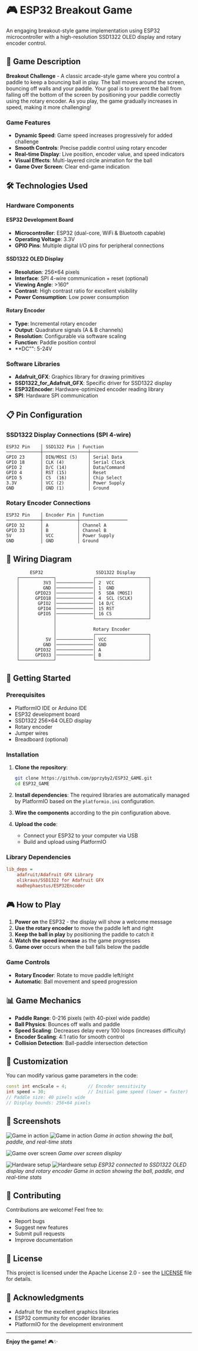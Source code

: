 # 🎮 ESP32 Breakout Game

An engaging breakout-style game implementation using ESP32 microcontroller with a high-resolution SSD1322 OLED display and rotary encoder control.

## 🎯 Game Description

**Breakout Challenge** - A classic arcade-style game where you control a paddle to keep a bouncing ball in play. The ball moves around the screen, bouncing off walls and your paddle. Your goal is to prevent the ball from falling off the bottom of the screen by positioning your paddle correctly using the rotary encoder. As you play, the game gradually increases in speed, making it more challenging!

### Game Features
- **Dynamic Speed**: Game speed increases progressively for added challenge
- **Smooth Controls**: Precise paddle control using rotary encoder
- **Real-time Display**: Live position, encoder value, and speed indicators
- **Visual Effects**: Multi-layered circle animation for the ball
- **Game Over Screen**: Clear end-game indication

## 🛠️ Technologies Used

### Hardware Components

#### ESP32 Development Board
- **Microcontroller**: ESP32 (dual-core, WiFi & Bluetooth capable)
- **Operating Voltage**: 3.3V
- **GPIO Pins**: Multiple digital I/O pins for peripheral connections

#### SSD1322 OLED Display
- **Resolution**: 256×64 pixels
- **Interface**: SPI 4-wire communication + reset (optional)
- **Viewing Angle**: >160°
- **Contrast**: High contrast ratio for excellent visibility
- **Power Consumption**: Low power consumption

#### Rotary Encoder
- **Type**: Incremental rotary encoder
- **Output**: Quadrature signals (A & B channels)
- **Resolution**: Configurable via software scaling
- **Function**: Paddle position control
- **DC"": 5-24V

### Software Libraries

- **Adafruit_GFX**: Graphics library for drawing primitives
- **SSD1322_for_Adafruit_GFX**: Specific driver for SSD1322 display
- **ESP32Encoder**: Hardware-optimized encoder reading library
- **SPI**: Hardware SPI communication

## 📋 Pin Configuration

### SSD1322 Display Connections (SPI 4-wire)
```
ESP32 Pin    │ SSD1322 Pin │ Function
─────────────┼─────────────────┼──────────────────
GPIO 23      │ DIN/MOSI (5)    │ Serial Data
GPIO 18      │ CLK (4)         │ Serial Clock
GPIO 2       │ D/C (14)        │ Data/Command
GPIO 4       │ RST (15)        │ Reset
GPIO 5       │ CS  (16)        │ Chip Select
3.3V         │ VCC (2)         │ Power Supply
GND          │ GND (1)         │ Ground
```

### Rotary Encoder Connections
```
ESP32 Pin    │ Encoder Pin │ Function
─────────────┼─────────────┼──────────────────
GPIO 32      │ A           │ Channel A
GPIO 33      │ B           │ Channel B
5V           │ VCC         │ Power Supply
GND          │ GND         │ Ground
```

## 🔌 Wiring Diagram

```
         ESP32                    SSD1322 Display
    ┌─────────────┐              ┌────────────────────┐
    │         3V3 │──────────────│ 2  VCC             │
    │         GND │──────────────│ 1  GND             │
    │      GPIO23 │──────────────│ 5  SDA (MOSI)      │
    │      GPIO18 │──────────────│ 4  SCL (SCLK)      │
    │       GPIO2 │──────────────│ 14 D/C             │
    │       GPIO4 │──────────────│ 15 RST             │
    │       GPIO5 │──────────────│ 16 CS              │
    │             │              └────────────────────┘
    │             │
    │             │              Rotary Encoder
    │             │              ┌────────────────────┐
    │          5V │──────────────│ VCC                │
    │         GND │──────────────│ GND                │
    │      GPIO32 │──────────────│ A                  │
    │      GPIO33 │──────────────│ B                  │
    └─────────────┘              └────────────────────┘
```

## 🚀 Getting Started

### Prerequisites
- PlatformIO IDE or Arduino IDE
- ESP32 development board
- SSD1322 256×64 OLED display
- Rotary encoder
- Jumper wires
- Breadboard (optional)

### Installation

1. **Clone the repository**:
   ```bash
   git clone https://github.com/pprzyby2/ESP32_GAME.git
   cd ESP32_GAME
   ```

2. **Install dependencies**:
   The required libraries are automatically managed by PlatformIO based on the `platformio.ini` configuration.

3. **Wire the components** according to the pin configuration above.

4. **Upload the code**:
   - Connect your ESP32 to your computer via USB
   - Build and upload using PlatformIO

### Library Dependencies
```ini
lib_deps = 
    adafruit/Adafruit GFX Library
    olikraus/SSD1322 for Adafruit GFX
    madhephaestus/ESP32Encoder
```

## 🎮 How to Play

1. **Power on** the ESP32 - the display will show a welcome message
2. **Use the rotary encoder** to move the paddle left and right
3. **Keep the ball in play** by positioning the paddle to catch it
4. **Watch the speed increase** as the game progresses
5. **Game over** occurs when the ball falls below the paddle

### Game Controls
- **Rotary Encoder**: Rotate to move paddle left/right
- **Automatic**: Ball movement and speed progression

## 📊 Game Mechanics

- **Paddle Range**: 0-216 pixels (with 40-pixel wide paddle)
- **Ball Physics**: Bounces off walls and paddle
- **Speed Scaling**: Decreases delay every 100 loops (increases difficulty)
- **Encoder Scaling**: 4:1 ratio for smooth control
- **Collision Detection**: Ball-paddle intersection detection

## 🔧 Customization

You can modify various game parameters in the code:

```cpp
const int encScale = 4;        // Encoder sensitivity
int speed = 30;                // Initial game speed (lower = faster)
// Paddle size: 40 pixels wide
// Display bounds: 256×64 pixels
```

## 📸 Screenshots

![Game in action](images/game_action.jpg)
![Game in action](images/game_action2.jpg)
*Game in action showing the ball, paddle, and real-time stats*

![Game over screen](images/game_over.jpg)
*Game over screen display*

![Hardware setup](images/hardware_setup.jpg)
![Hardware setup](images/hardware_setup2.jpg)
*ESP32 connected to SSD1322 OLED display and rotary encoder*
*Game in action showing the ball, paddle, and real-time stats*

## 🤝 Contributing

Contributions are welcome! Feel free to:
- Report bugs
- Suggest new features
- Submit pull requests
- Improve documentation

## 📄 License

This project is licensed under the Apache License 2.0 - see the [LICENSE](LICENSE) file for details.

## 🙏 Acknowledgments

- Adafruit for the excellent graphics libraries
- ESP32 community for encoder libraries
- PlatformIO for the development environment

---

**Enjoy the game!** 🎮✨
